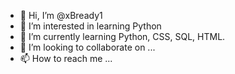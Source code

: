 - 👋 Hi, I’m @xBready1
- 👀 I’m interested in learning Python
- 🌱 I’m currently learning  Python, CSS, SQL, HTML.
- 💞️ I’m looking to collaborate on ...
- 📫 How to reach me ...

<!---
xBready1/xBready1 is a ✨ special ✨ repository because its `README.md` (this file) appears on your GitHub profile.
You can click the Preview link to take a look at your changes.
--->
